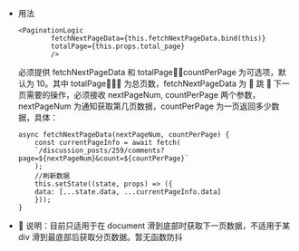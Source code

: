 - 用法
  ```
  <PaginationLogic
          fetchNextPageData={this.fetchNextPageData.bind(this)}
          totalPage={this.props.total_page}
          />
  ```
  必须提供 fetchNextPageData 和 totalPage，countPerPage 为可选项，默认为 10。其中 totalPage 为总页数，fetchNextPageData 为  跳  下一页需要的操作，必须接收 nextPageNum, countPerPage 两个参数，nextPageNum 为通知获取第几页数据，countPerPage 为一页返回多少数据，具体：
  ```
  async fetchNextPageData(nextPageNum, countPerPage) {
      const currentPageInfo = await fetch(
      `/discussion_posts/259/comments?page=${nextPageNum}&count=${countPerPage}`
      );
      //刷新数据
      this.setState((state, props) => ({
      data: [...state.data, ...currentPageInfo.data]
      }));
  }
  ```
-  说明：目前只适用于在 document 滑到底部时获取下一页数据，不适用于某 div 滑到最底部后获取分页数据。暂无函数防抖
